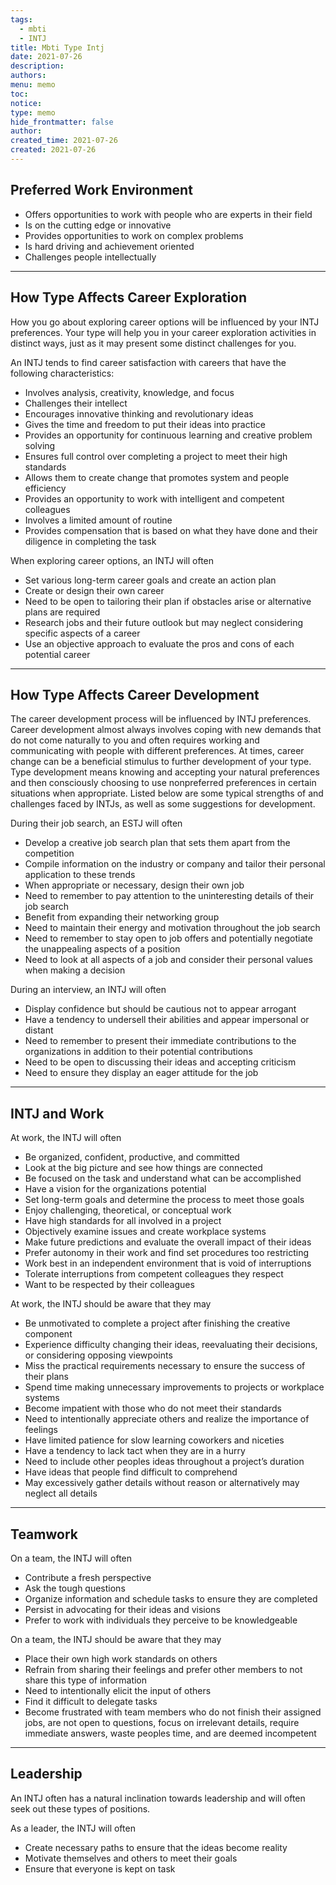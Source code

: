 ```yaml
---
tags:
  - mbti
  - INTJ
title: Mbti Type Intj
date: 2021-07-26
description: 
authors: 
menu: memo
toc: 
notice: 
type: memo
hide_frontmatter: false
author: 
created_time: 2021-07-26
created: 2021-07-26
---
```


<!-- table_of_contents af27c9f7-8c69-45d3-98d1-2bc2e8558fe5 -->


## Preferred Work Environment

* Offers opportunities to work with people who are experts in their field
* Is on the cutting edge or innovative
* Provides opportunities to work on complex problems
* Is hard driving and achievement oriented
* Challenges people intellectually

---

## How Type Affects Career Exploration

How you go about exploring career options will be influenced by your INTJ preferences. Your type will help you in your career exploration activities in distinct ways, just as it may present some distinct challenges for you.

An INTJ tends to find career satisfaction with careers that have the following characteristics:

* Involves analysis, creativity, knowledge, and focus
* Challenges their intellect
* Encourages innovative thinking and revolutionary ideas
* Gives the time and freedom to put their ideas into practice
* Provides an opportunity for continuous learning and creative problem solving
* Ensures full control over completing a project to meet their high standards
* Allows them to create change that promotes system and people efficiency
* Provides an opportunity to work with intelligent and competent colleagues
* Involves a limited amount of routine
* Provides compensation that is based on what they have done and their diligence in completing the task

When exploring career options, an INTJ will often

* Set various long-term career goals and create an action plan
* Create or design their own career
* Need to be open to tailoring their plan if obstacles arise or alternative plans are required
* Research jobs and their future outlook but may neglect considering specific aspects of a career
* Use an objective approach to evaluate the pros and cons of each potential career

---

## How Type Affects Career Development

The career development process will be influenced by INTJ preferences. Career development almost always involves coping with new demands that do not come naturally to you and often requires working and communicating with people with different preferences. At times, career change can be a beneficial stimulus to further development of your type. Type development means knowing and accepting your natural preferences and then consciously choosing to use nonpreferred preferences in certain situations when appropriate. Listed below are some typical strengths of and challenges faced by INTJs, as well as some suggestions for development.


During their job search, an ESTJ will often

* Develop a creative job search plan that sets them apart from the competition
* Compile information on the industry or company and tailor their personal application to these trends
* When appropriate or necessary, design their own job
* Need to remember to pay attention to the uninteresting details of their job search
* Benefit from expanding their networking group
* Need to maintain their energy and motivation throughout the job search
* Need to remember to stay open to job offers and potentially negotiate the unappealing aspects of a position
* Need to look at all aspects of a job and consider their personal values when making a decision

During an interview, an INTJ will often

* Display confidence but should be cautious not to appear arrogant
* Have a tendency to undersell their abilities and appear impersonal or distant
* Need to remember to present their immediate contributions to the organizations in addition to their potential contributions
* Need to be open to discussing their ideas and accepting criticism
* Need to ensure they display an eager attitude for the job

---

## INTJ and Work

At work, the INTJ will often

* Be organized, confident, productive, and committed
* Look at the big picture and see how things are connected
* Be focused on the task and understand what can be accomplished
* Have a vision for the organizations potential
* Set long-term goals and determine the process to meet those goals
* Enjoy challenging, theoretical, or conceptual work
* Have high standards for all involved in a project
* Objectively examine issues and create workplace systems
* Make future predictions and evaluate the overall impact of their ideas
* Prefer autonomy in their work and find set procedures too restricting
* Work best in an independent environment that is void of interruptions
* Tolerate interruptions from competent colleagues they respect
* Want to be respected by their colleagues

At work, the INTJ should be aware that they may

* Be unmotivated to complete a project after finishing the creative component
* Experience difficulty changing their ideas, reevaluating their decisions, or considering opposing viewpoints
* Miss the practical requirements necessary to ensure the success of their plans
* Spend time making unnecessary improvements to projects or workplace systems
* Become impatient with those who do not meet their standards
* Need to intentionally appreciate others and realize the importance of feelings
* Have limited patience for slow learning coworkers and niceties
* Have a tendency to lack tact when they are in a hurry
* Need to include other peoples ideas throughout a project’s duration
* Have ideas that people find difficult to comprehend
* May excessively gather details without reason or alternatively may neglect all details

---

## Teamwork

On a team, the INTJ will often

* Contribute a fresh perspective
* Ask the tough questions
* Organize information and schedule tasks to ensure they are completed
* Persist in advocating for their ideas and visions
* Prefer to work with individuals they perceive to be knowledgeable

On a team, the INTJ should be aware that they may

* Place their own high work standards on others
* Refrain from sharing their feelings and prefer other members to not share this type of information
* Need to intentionally elicit the input of others
* Find it difficult to delegate tasks
* Become frustrated with team members who do not finish their assigned jobs, are not open to questions, focus on irrelevant details, require immediate answers, waste peoples time, and are deemed incompetent

---

## Leadership

An INTJ often has a natural inclination towards leadership and will often seek out these types of positions. 

As a leader, the INTJ will often

* Create necessary paths to ensure that the ideas become reality
* Motivate themselves and others to meet their goals
* Ensure that everyone is kept on task